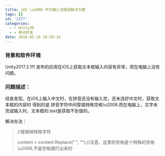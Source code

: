 ```yaml
---
title: iOS \u2006 中文输入法错误解决方案
tags: []
id: '1377'
categories:
  - - Unity3D
  - - 移动开发
date: 2018-05-18 18:59:14
---
```


### 背景和软件环境

Unity2017.2.1f1 发布的应用在iOS上获取文本框输入内容有异常，而在电脑上没有问题。

### 问题描述：

经查发现，在iOS上输入中文时，在拼音还没有输入完，还未选好中文时，获取文本框的内容时 得到的是 拼音字符中间穿插特殊空格\\u2006.而在电脑上，文字未完成输入时，文本框的.text是获取不到值的。

解决办法：

> //替换掉特殊字符
> 
> content = content.Replace(" ", "");//注意，这里的空格是个特殊的空格\\u2006,不是空格键打出来的